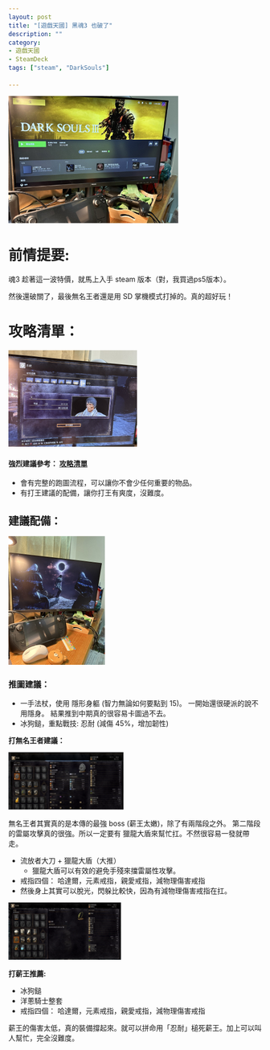 ```yaml
---
layout: post
title: "[遊戲天國] 黑魂3 也破了"
description: ""
category: 
- 遊戲天國
- SteamDeck
tags: ["steam", "DarkSouls"]

---
```


<img src="../images/2022/F61aN56aIAAMfF2.jpeg" alt="Image" style="zoom:33%;" />






# 前情提要:

魂3 趁著這一波特價，就馬上入手 steam 版本（對，我買過ps5版本）。

然後還破關了，最後無名王者還是用 SD 掌機模式打掉的。真的超好玩！



# 攻略清單：

<img src="../images/2022/F61aN56aMAAgdFL.jpeg" alt="Image" style="zoom: 25%;" />



#### 強烈建議參考： [攻略清單](https://youtube.com/playlist?list=PLr3pkfv5E4ITmPh8V9jOUevODE91tA3NC&si=P0-nHiKc9ryHL4Zk)

- 會有完整的跑圖流程，可以讓你不會少任何重要的物品。
- 有打王建議的配備，讓你打王有爽度，沒難度。



## 建議配備：

<img src="../images/2022/F61aN59boAAi-2o.jpeg" alt="Image" style="zoom:25%;" />



### 推圖建議：

- 一手法杖，使用 隱形身軀 (智力無論如何要點到 15)。 一開始還很硬派的說不用隱身。 結果推到中期真的很容易卡圖過不去。
- 冰狗鎚，重點戰技: 忍耐 (減傷 45%，增加韌性) 



**打無名王者建議：**

<img src="../images/2022/image-20230925101545751.png" alt="image-20230925101545751" style="zoom:25%;" />

無名王者其實真的是本傳的最強 boss (薪王太嫩)，除了有兩階段之外。 第二階段的雷屬攻擊真的很強。所以一定要有 獵龍大盾來幫忙扛。不然很容易一發就帶走。

- 流放者大刀 + 獵龍大盾（大推）
  -  獵龍大盾可以有效的避免手殘來擋雷屬性攻擊。
- 戒指四個： 哈達爾，元素戒指，親愛戒指，減物理傷害戒指
- 然後身上其實可以脫光，閃躲比較快，因為有減物理傷害戒指在扛。





<img src="../images/2022/image-20230925101050408.png" alt="image-20230925101050408" style="zoom:25%;" />

**打薪王推薦:**

- 冰狗鎚
- 洋蔥騎士整套
- 戒指四個： 哈達爾，元素戒指，親愛戒指，減物理傷害戒指

薪王的傷害太低，真的裝備撐起來。就可以拼命用「忍耐」槌死薪王。加上可以叫人幫忙，完全沒難度。
